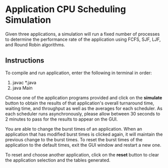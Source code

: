 # Application CPU Scheduling Simulation
Given three applications, a simulation will run a fixed number of processes to determine the performance rate of the application using FCFS, SJF, LJF, and Round Robin algorithms.

## Instructions
To compile and run application, enter the following in terminal in order:
1. javac *.java
2. java Main

Choose one of the application programs provided and click on the **simulate** button to obtain the results of that application's overall turnaround time, waiting time, and throughput as well as the averages for each scheduler. As each scheduler runs asynchronously, please allow between 30 seconds to 2 minutes to pass for the results to appear on the GUI.

You are able to change the burst times of an application. When an application that has modified burst times is clicked again, it will maintain the previous change to the burst times. To reset the burst times of the application to the default times, exit the GUI window and restart a new one. 

To reset and choose another application, click on the **reset** button to clear the application selection and the tables generated.
